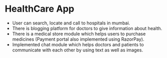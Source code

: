 # HealthCare App

- User can search, locate and call to hospitals in mumbai.
- There is blogging platform for doctors to give information about health.
- There is a medical store module which helps users to purchase medicines (Payment portal also implemented using RazorPay).
- Implemented chat module which helps doctors and patients to communicate with each other by using text as well as images.
